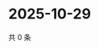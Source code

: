 # 2025-10-29

共 0 条

<!-- BEGIN ZHIHUVIDEO -->
<!-- 最后更新时间 Wed Oct 29 2025 10:41:30 GMT+0800 (China Standard Time) -->

<!-- END ZHIHUVIDEO -->
